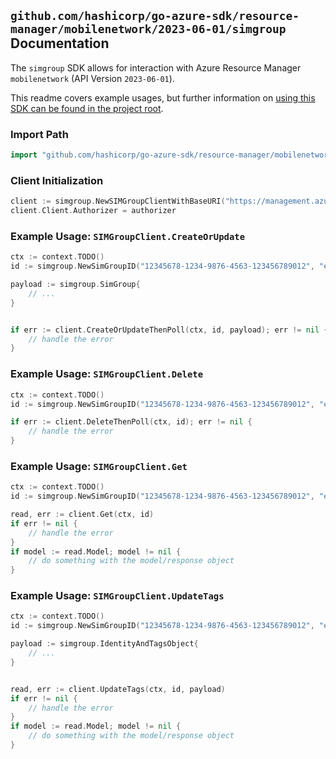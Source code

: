 
## `github.com/hashicorp/go-azure-sdk/resource-manager/mobilenetwork/2023-06-01/simgroup` Documentation

The `simgroup` SDK allows for interaction with Azure Resource Manager `mobilenetwork` (API Version `2023-06-01`).

This readme covers example usages, but further information on [using this SDK can be found in the project root](https://github.com/hashicorp/go-azure-sdk/tree/main/docs).

### Import Path

```go
import "github.com/hashicorp/go-azure-sdk/resource-manager/mobilenetwork/2023-06-01/simgroup"
```


### Client Initialization

```go
client := simgroup.NewSIMGroupClientWithBaseURI("https://management.azure.com")
client.Client.Authorizer = authorizer
```


### Example Usage: `SIMGroupClient.CreateOrUpdate`

```go
ctx := context.TODO()
id := simgroup.NewSimGroupID("12345678-1234-9876-4563-123456789012", "example-resource-group", "simGroupName")

payload := simgroup.SimGroup{
	// ...
}


if err := client.CreateOrUpdateThenPoll(ctx, id, payload); err != nil {
	// handle the error
}
```


### Example Usage: `SIMGroupClient.Delete`

```go
ctx := context.TODO()
id := simgroup.NewSimGroupID("12345678-1234-9876-4563-123456789012", "example-resource-group", "simGroupName")

if err := client.DeleteThenPoll(ctx, id); err != nil {
	// handle the error
}
```


### Example Usage: `SIMGroupClient.Get`

```go
ctx := context.TODO()
id := simgroup.NewSimGroupID("12345678-1234-9876-4563-123456789012", "example-resource-group", "simGroupName")

read, err := client.Get(ctx, id)
if err != nil {
	// handle the error
}
if model := read.Model; model != nil {
	// do something with the model/response object
}
```


### Example Usage: `SIMGroupClient.UpdateTags`

```go
ctx := context.TODO()
id := simgroup.NewSimGroupID("12345678-1234-9876-4563-123456789012", "example-resource-group", "simGroupName")

payload := simgroup.IdentityAndTagsObject{
	// ...
}


read, err := client.UpdateTags(ctx, id, payload)
if err != nil {
	// handle the error
}
if model := read.Model; model != nil {
	// do something with the model/response object
}
```
